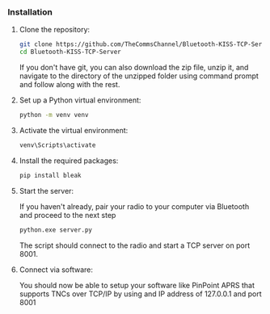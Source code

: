 ### Installation

1. Clone the repository:
   
   ```sh
   git clone https://github.com/TheCommsChannel/Bluetooth-KISS-TCP-Server.git
   cd Bluetooth-KISS-TCP-Server
   ```

   If you don't have git, you can also download the zip file, unzip it, and navigate to the directory of the unzipped folder using command prompt and follow along with the rest.

2. Set up a Python virtual environment:  
   
   ```sh
   python -m venv venv
   ```

3. Activate the virtual environment:  
     
   ```sh
   venv\Scripts\activate  
   ```

4. Install the required packages:  
   
   ```sh
   pip install bleak
   ```

5. Start the server:  

   If you haven't already, pair your radio to your computer via Bluetooth and proceed to the next step
   
   ```sh
   python.exe server.py
   ```

   The script should connect to the radio and start a TCP server on port 8001.

6. Connect via software:  

   You should now be able to setup your software like PinPoint APRS that supports TNCs over TCP/IP by using and IP address of 127.0.0.1 and port 8001

